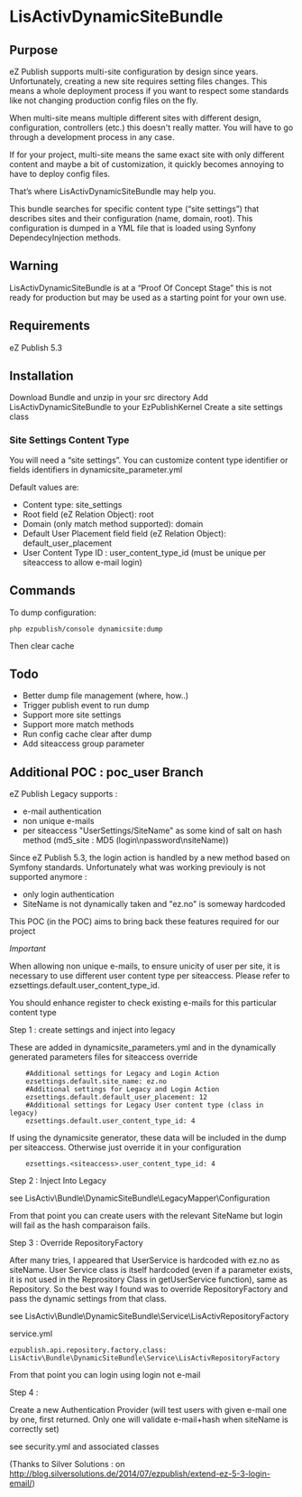 # LisActivDynamicSiteBundle

## Purpose

eZ Publish supports multi-site configuration by design since years. Unfortunately, creating a new site requires setting files changes. This means a whole deployment process if you want to respect some standards like not changing production config files on the fly.

When multi-site means multiple different sites with different design, configuration, controllers (etc.) this doesn't really matter. You will have to go through a development process in any case.

If for your project, multi-site means the same exact site with only different content and maybe a bit of customization, it quickly becomes annoying to have to deploy config files.

That’s where LisActivDynamicSiteBundle may help you.

This bundle searches for specific content type (“site settings”) that describes sites and their configuration (name, domain, root). This configuration is dumped in a YML file that is loaded using Synfony DependecyInjection methods.

## Warning

LisActivDynamicSiteBundle is at a “Proof Of Concept Stage” this is not ready for production but may be used as a starting point for your own use.

## Requirements

eZ Publish 5.3

## Installation

Download Bundle and unzip in your src directory
Add LisActivDynamicSiteBundle to your EzPublishKernel
Create a site settings class

### Site Settings Content Type

You will need a “site settings”. You can customize content type identifier or fields identifiers in dynamicsite_parameter.yml

Default values are:

* Content type: site_settings
* Root field (eZ Relation Object): root
* Domain (only match method supported): domain
* Default User Placement field field (eZ Relation Object): default_user_placement
* User Content Type ID : user_content_type_id (must be unique per siteaccess to allow e-mail login)

## Commands


To dump configuration:

```
php ezpublish/console dynamicsite:dump
```

Then clear cache

## Todo

* Better dump file management (where, how..)
* Trigger publish event to run dump
* Support more site settings
* Support more match methods
* Run config cache clear after dump
* Add siteaccess group parameter


## Additional POC : poc_user Branch

eZ Publish Legacy supports :
- e-mail authentication
- non unique e-mails
- per siteaccess "UserSettings/SiteName" as some kind of salt on hash method (md5_site : MD5 (login\npassword\nsiteName))

Since eZ Publish 5.3, the login action is handled by a new method based on Symfony standards. Unfortunately what was working previouly is not supported anymore :
- only login authentication
- SiteName is not dynamically taken and "ez.no" is someway hardcoded

This POC (in the POC) aims to bring back these features required for our project

_Important_

When allowing non unique e-mails, to ensure unicity of user per site, it is necessary to use different user content type per siteaccess. Please refer to ezsettings.default.user_content_type_id.

You should enhance register to check existing e-mails for this particular content type

Step 1 : create settings and inject into legacy

These are added in dynamicsite_parameters.yml and in the dynamically generated parameters files for siteaccess override

```
    #Additional settings for Legacy and Login Action
    ezsettings.default.site_name: ez.no
    #Additional settings for Legacy and Login Action
    ezsettings.default.default_user_placement: 12
    #Additional settings for Legacy User content type (class in legacy)
    ezsettings.default.user_content_type_id: 4
```

If using the dynamicsite generator, these data will be included in the dump per siteaccess. Otherwise just override it in your configuration

```
    ezsettings.<siteaccess>.user_content_type_id: 4
```

Step 2 : Inject Into Legacy

see LisActiv\Bundle\DynamicSiteBundle\LegacyMapper\Configuration

From that point you can create users with the relevant SiteName but login will fail as the hash comparaison fails.

Step 3 : Override RepositoryFactory

After many tries, I appeared that UserService is hardcoded with ez.no as siteName. User Service class is itself hardcoded (even if a parameter exists, it is not used in the Reprository Class in getUserService function), same as Repository. So the best way I found was to override RepositoryFactory and pass the dynamic settings from that class.

see LisActiv\Bundle\DynamicSiteBundle\Service\LisActivRepositoryFactory

service.yml

```
ezpublish.api.repository.factory.class: LisActiv\Bundle\DynamicSiteBundle\Service\LisActivRepositoryFactory
```

From that point you can login using login not e-mail

Step 4 :

Create a new Authentication Provider (will test users with given e-mail one by one, first returned. Only one will validate e-mail+hash when siteName is correctly set)

see security.yml and associated classes

(Thanks to Silver Solutions : on http://blog.silversolutions.de/2014/07/ezpublish/extend-ez-5-3-login-email/)



